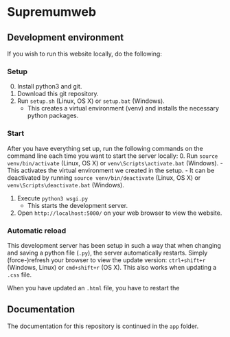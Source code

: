 # Supremumweb


## Development environment
If you wish to run this website locally, do the following:

### Setup
0. Install python3 and git.
1. Download this git repository.
2. Run `setup.sh` (Linux, OS X) or `setup.bat` (Windows).
    - This creates a virtual environment (venv) and installs the necessary python packages.

### Start
After you have everything set up, run the following commands on the command line each time you want to start the server locally:
0. Run `source venv/bin/activate` (Linux, OS X) or `venv\Scripts\activate.bat` (Windows).
    - This activates the virtual environment we created in the setup.
    - It can be deactivated by running `source venv/bin/deactivate` (Linux, OS X) or `venv\Scripts\deactivate.bat` (Windows).
1. Execute `python3 wsgi.py`
    - This starts the development server.
2. Open `http://localhost:5000/` on your web browser to view the website.

### Automatic reload
This development server has been setup in such a way that when changing and saving a python file (`.py`), the server automatically restarts. Simply (force-)refresh your browser to view the update version: `ctrl+shift+r` (Windows, Linux) or `cmd+shift+r` (OS X).
This also works when updating a `.css` file. 

When you have updated an `.html` file, you have to restart the 

## Documentation
The documentation for this repository is continued in the `app` folder.